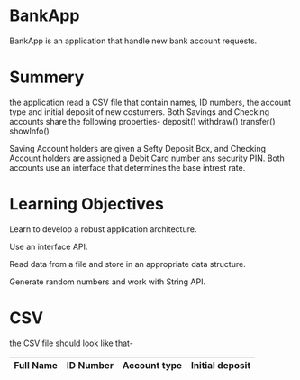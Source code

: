 # BankApp
BankApp is an application that handle new bank account requests.
# Summery
the application read a CSV file that contain names, ID numbers, the account type and initial deposit of new costumers.
Both Savings and Checking accounts share the following properties-
deposit()
withdraw()
transfer()
showInfo()

Saving Account holders are given a Sefty Deposit Box, and Checking Account holders are assigned a Debit Card number ans security PIN.
Both accounts use an interface that determines the base intrest rate.

# Learning Objectives
Learn to develop a robust application architecture.

Use an interface API.

Read data from a file and store in an appropriate data structure.

Generate random numbers and work with String API.

# CSV
the CSV file should look like that-

| Full Name  | ID Number  | Account type  | Initial deposit |
| ---------- | ---------- | ------------- | --------------- |

